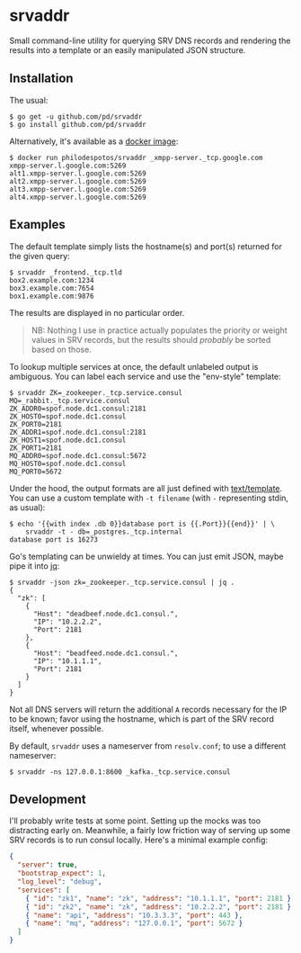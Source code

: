 # srvaddr

Small command-line utility for querying SRV DNS records and rendering the results into a template
or an easily manipulated JSON structure.

## Installation

The usual:

    $ go get -u github.com/pd/srvaddr
    $ go install github.com/pd/srvaddr

Alternatively, it's available as a [docker image][]:

    $ docker run philodespotos/srvaddr _xmpp-server._tcp.google.com
    xmpp-server.l.google.com:5269
    alt1.xmpp-server.l.google.com:5269
    alt2.xmpp-server.l.google.com:5269
    alt3.xmpp-server.l.google.com:5269
    alt4.xmpp-server.l.google.com:5269

## Examples

The default template simply lists the hostname(s) and port(s) returned for the given query:

    $ srvaddr _frontend._tcp.tld
    box2.example.com:1234
    box3.example.com:7654
    box1.example.com:9876

The results are displayed in no particular order.

> NB: Nothing I use in practice actually populates the priority or weight values in SRV
> records, but the results should _probably_ be sorted based on those.

To lookup multiple services at once, the default unlabeled output is ambiguous. You can label
each service and use the "env-style" template:

    $ srvaddr ZK=_zookeeper._tcp.service.consul MQ=_rabbit._tcp.service.consul
    ZK_ADDR0=spof.node.dc1.consul:2181
    ZK_HOST0=spof.node.dc1.consul
    ZK_PORT0=2181
    ZK_ADDR1=spof.node.dc1.consul:2181
    ZK_HOST1=spof.node.dc1.consul
    ZK_PORT1=2181
    MQ_ADDR0=spof.node.dc1.consul:5672
    MQ_HOST0=spof.node.dc1.consul
    MQ_PORT0=5672

Under the hood, the output formats are all just defined with [text/template][]. You can use
a custom template with `-t filename` (with `-` representing stdin, as usual):

    $ echo '{{with index .db 0}}database port is {{.Port}}{{end}}' | \
        srvaddr -t - db=_postgres._tcp.internal
    database port is 16273

Go's templating can be unwieldy at times. You can just emit JSON, maybe pipe it into [jq][]:

    $ srvaddr -json zk=_zookeeper._tcp.service.consul | jq .
    {
      "zk": [
        {
          "Host": "deadbeef.node.dc1.consul.",
          "IP": "10.2.2.2",
          "Port": 2181
        },
        {
          "Host": "beadfeed.node.dc1.consul.",
          "IP": "10.1.1.1",
          "Port": 2181
        }
      ]
    }

Not all DNS servers will return the additional `A` records necessary for the IP
to be known; favor using the hostname, which is part of the SRV record itself,
whenever possible.

By default, `srvaddr` uses a nameserver from `resolv.conf`; to use a different nameserver:

    $ srvaddr -ns 127.0.0.1:8600 _kafka._tcp.service.consul

## Development

I'll probably write tests at some point. Setting up the mocks was too distracting early on.
Meanwhile, a fairly low friction way of serving up some SRV records is to run consul locally.
Here's a minimal example config:

~~~json
{
  "server": true,
  "bootstrap_expect": 1,
  "log_level": "debug",
  "services": [
    { "id": "zk1", "name": "zk", "address": "10.1.1.1", "port": 2181 },
    { "id": "zk2", "name": "zk", "address": "10.2.2.2", "port": 2181 },
    { "name": "api", "address": "10.3.3.3", "port": 443 },
    { "name": "mq", "address": "127.0.0.1", "port": 5672 }
  ]
}
~~~

[docker image]: https://hub.docker.com/r/philodespotos/srvaddr/
[text/template]: https://godoc.org/pkg/text/template
[jq]: https://stedolan.github.io/jq/
